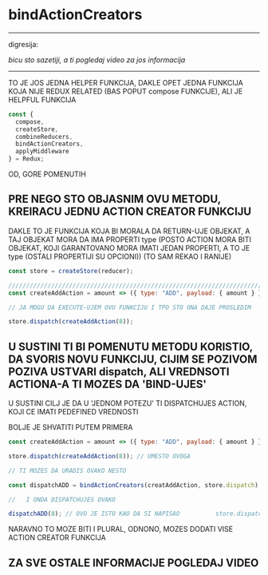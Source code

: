 # bindActionCreators

---

digresija:

_bicu sto sazetiji, a ti pogledaj video za jos informacija_

---

TO JE JOS JEDNA HELPER FUNKCIJA, DAKLE OPET JEDNA FUNKCIJA KOJA NIJE REDUX RELATED (BAS POPUT compose FUNKCIJE), ALI JE HELPFUL FUNKCIJA

```javascript
const {
  compose,
  createStore,
  combineReducers,
  bindActionCreators,
  applyMiddleware
} = Redux;
```

OD, GORE POMENUTIH

## PRE NEGO STO OBJASNIM OVU METODU, KREIRACU JEDNU ACTION CREATOR FUNKCIJU

DAKLE TO JE FUNKCIJA KOJA BI MORALA DA RETURN-UJE OBJEKAT, A TAJ OBJEKAT MORA DA IMA PROPERTI type (POSTO ACTION MORA BITI OBJEKAT, KOJI GARANTOVANO MORA IMATI JEDAN PROPERTI, A TO JE type (OSTALI PROPERTIJI SU OPCIONI)) (TO SAM REKAO I RANIJE)

```javascript
const store = createStore(reducer);

//////////////////////////////////////////////////////////////////////////
const createAddAction = amount => ({ type: "ADD", payload: { amount } });

// JA MOGU DA EXECUTE-UJEM OVU FUNKCIJU I TPO STO ONA DAJE PROSLEDIM        dispatch      MEOTI

store.dispatch(createAddAction(8));
```

## U SUSTINI TI BI POMENUTU METODU KORISTIO, DA SVORIS NOVU FUNKCIJU, CIJIM SE POZIVOM POZIVA USTVARI dispatch, ALI VREDNSOTI ACTIONA-A TI MOZES DA 'BIND-UJES'

U SUSTINI CILJ JE DA U 'JEDNOM POTEZU' TI DISPATCHUJES ACTION, KOJI CE IMATI PEDEFINED VREDNOSTI

BOLJE JE SHVATITI PUTEM PRIMERA

```javascript
const createAddAction = amount => ({ type: "ADD", payload: { amount } });

store.dispatch(createAddAction(8)); // UMESTO OVOGA

// TI MOZES DA URADIS OVAKO NESTO

const dispatchADD = bindActionCreators(creatAddAction, store.dispatch);

//   I ONDA DISPATCHUJES OVAKO

dispatchADD(8); // OVO JE ISTO KAO DA SI NAPISAO          store.dispatch(createAddAction(8))
```

NARAVNO TO MOZE BITI I PLURAL, ODNONO, MOZES DODATI VISE ACTION CREATOR FUNKCIJA

## ZA SVE OSTALE INFORMACIJE POGLEDAJ VIDEO
